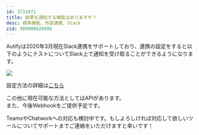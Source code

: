 ```yaml
---
id: 3731671
title: 結果を通知する機能はありますか？
desc: 標準機能、外部連携、Slack
zid: 900000826606
---
```


Autifyは2020年3月現在Slack連携をサポートしており、連携の設定をすると以下のようにテストについてSlack上で通知を受け取ることができるようになります。

![](https://downloads.intercomcdn.com/i/o/186666156/b87b50b265245918ac07486e/Slack.png)

設定方法の詳細は[こちら](https://docs.autify.com/ja/integrate-with-slack)

この他に現在可能な方法としてはAPIがあります。<br>また、今後Webhookをご提供予定です。

TeamsやChatworkへの対応も検討中です。もしよろしければ対応して欲しいツールについてサポートまでご連絡をいただけますと幸いです！